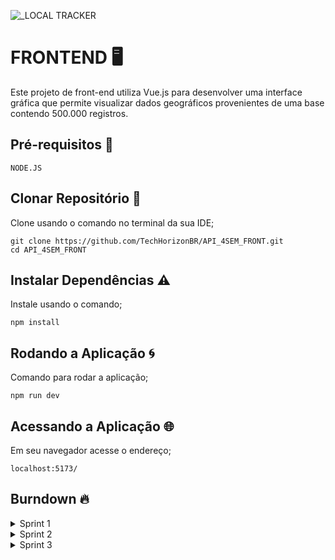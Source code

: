 ![_LOCAL TRACKER](https://github.com/user-attachments/assets/54943760-4003-44e1-a4aa-a9bb536bf6bc)

# FRONTEND 🖥️

Este projeto de front-end utiliza Vue.js para desenvolver uma interface gráfica que permite visualizar dados geográficos provenientes de uma base contendo 500.000 registros.

## Pré-requisitos 🧰
```
NODE.JS
```
## Clonar Repositório 🟰

Clone usando o comando no terminal da sua IDE; 
```
git clone https://github.com/TechHorizonBR/API_4SEM_FRONT.git
cd API_4SEM_FRONT
```

## Instalar Dependências ⚠️

Instale usando o comando;
```
npm install
```

## Rodando a Aplicação 🌀

Comando para rodar a aplicação;
```
npm run dev
```

## Acessando a Aplicação 🌐

Em seu navegador acesse o endereço;
```
localhost:5173/
```

## Burndown 🔥

<details>
     
<summary>Sprint 1</summary>

<img src="https://github.com/user-attachments/assets/2e319293-90e7-4de4-a9a1-654c521457c3" width="750" />

</details>

<details>

<summary>Sprint 2</summary>

![WhatsApp Image 2024-10-19 at 14 38 16](https://github.com/user-attachments/assets/aff43a9b-fff2-430c-9eee-2efbb0c6111d)

</details>

<details>

<summary>Sprint 3</summary>

![image](https://github.com/user-attachments/assets/3c0d1d7f-7987-485b-92bb-0b008e22790f)
     
</details>
